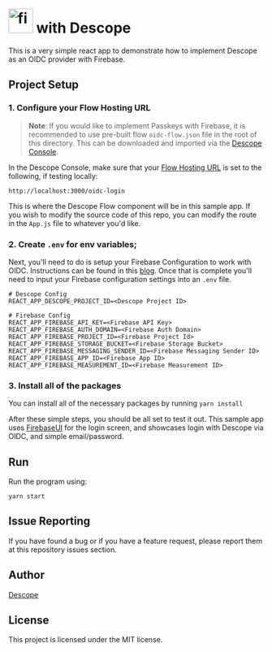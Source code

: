 # <a title="Firebase with Descope as OIDC Provider" href="https://firebase.google.com/"><img width="48" alt="firebase logo" src="https://firebase.google.com/static/downloads/brand-guidelines/SVG/logo-logomark.svg"></a> with Descope

This is a very simple react app to demonstrate how to implement Descope as an OIDC provider with Firebase.

## Project Setup

### 1. Configure your Flow Hosting URL

> **Note**: If you would like to implement Passkeys with Firebase, it is recommended to use pre-built flow `oidc-flow.json` file in the root of this directory. This can be downloaded and imported via the [Descope Console](https://app.descope.com/flows).

In the Descope Console, make sure that your [Flow Hosting URL](https://app.descope.com/settings/authentication/sso) is set to the following, if testing locally:

```
http://localhost:3000/oidc-login
```

This is where the Descope Flow component will be in this sample app. If you wish to modify the source code of this repo, you can modify the route in the `App.js` file to whatever you'd like.

### 2. Create `.env` for env variables;

Next, you'll need to do is setup your Firebase Configuration to work with OIDC. Instructions can be found in this [blog](). Once that is complete you'll need to input your Firebase configuration settings into an `.env` file.

```
# Descope Config
REACT_APP_DESCOPE_PROJECT_ID=<Descope Project ID>

# Firebase Config
REACT_APP_FIREBASE_API_KEY=<Firebase API Key>
REACT_APP_FIREBASE_AUTH_DOMAIN=<Firebase Auth Domain>
REACT_APP_FIREBASE_PROJECT_ID=<Firebase Project Id>
REACT_APP_FIREBASE_STORAGE_BUCKET=<Firebase Storage Bucket>
REACT_APP_FIREBASE_MESSAGING_SENDER_ID=<Firebase Messaging Sender ID>
REACT_APP_FIREBASE_APP_ID=<Firebase App ID>
REACT_APP_FIREBASE_MEASUREMENT_ID=<Firebase Measurement ID>
```

### 3. Install all of the packages

You can install all of the necessary packages by running `yarn install`

After these simple steps, you should be all set to test it out. This sample app uses [FirebaseUI](https://firebase.google.com/docs/auth/web/firebaseui) for the login screen, and showcases login with Descope via OIDC, and simple email/password.

## Run

Run the program using:

`yarn start`

## Issue Reporting

If you have found a bug or if you have a feature request, please report them at this repository issues section.

## Author

[Descope](https://descope.com)

## License

This project is licensed under the MIT license.

